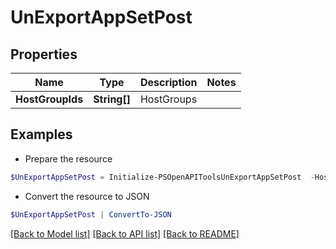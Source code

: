 # UnExportAppSetPost
## Properties

Name | Type | Description | Notes
------------ | ------------- | ------------- | -------------
**HostGroupIds** | **String[]** | HostGroups | 

## Examples

- Prepare the resource
```powershell
$UnExportAppSetPost = Initialize-PSOpenAPIToolsUnExportAppSetPost  -HostGroupIds [&quot;host Group1&quot;,&quot;Host Group2&quot;]
```

- Convert the resource to JSON
```powershell
$UnExportAppSetPost | ConvertTo-JSON
```

[[Back to Model list]](../README.md#documentation-for-models) [[Back to API list]](../README.md#documentation-for-api-endpoints) [[Back to README]](../README.md)

